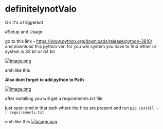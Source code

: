# definitelynotValo

OK it's a triggerbot

#Setup and Usage

go to this link - https://www.python.org/downloads/release/python-3810/
and download this python ver.
for you win system you have to find either ur system is 32 bit or 64 bit
 
[![image.png](https://i.postimg.cc/1XbxkyHm/image.png)](https://postimg.cc/n9Kw7bgg)


smh like this

**Also dont forget to add python to Path**

[![image.png](https://i.postimg.cc/4NtNX0hL/image.png)](https://postimg.cc/PPXk42yY)

after installing you will get a requirements.txt file

just open cmd in that path where the files are present and run 
```pip install -r requirements.txt```

smh like this
[![image.png](https://i.postimg.cc/sxbY7LVH/image.png)](https://postimg.cc/T5q5XC5n)


